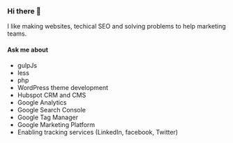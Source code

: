 ### Hi there 👋

I like making websites, techical SEO and solving problems to help marketing teams.

#### Ask me about

- gulpJs
- less
- php
- WordPress theme development
- Hubspot CRM and CMS
- Google Analytics
- Google Search Console
- Google Tag Manager
- Google Marketing Platform
- Enabling tracking services (LinkedIn, facebook, Twitter)

<!--
**onebitrocket/onebitrocket** is a ✨ _special_ ✨ repository because its `README.md` (this file) appears on your GitHub profile.

Here are some ideas to get you started:

- 🔭 I’m currently working on ...
- 🌱 I’m currently learning ...
- 👯 I’m looking to collaborate on ...
- 🤔 I’m looking for help with ...
- 💬 Ask me about ...
- 📫 How to reach me: ...
- 😄 Pronouns: ...
- ⚡ Fun fact: ...
-->

